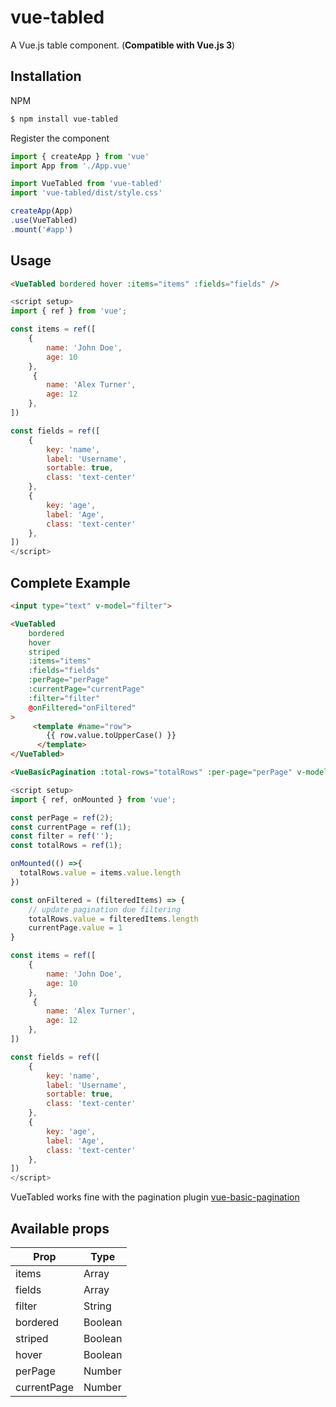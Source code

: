 # vue-tabled
A Vue.js table component. (**Compatible with Vue.js 3**)

## Installation
NPM
```bash
$ npm install vue-tabled
``` 
Register the component
```js
import { createApp } from 'vue'
import App from './App.vue'

import VueTabled from 'vue-tabled'
import 'vue-tabled/dist/style.css'

createApp(App)
.use(VueTabled)
.mount('#app')

``` 

## Usage
```html
<VueTabled bordered hover :items="items" :fields="fields" />
```
```js
<script setup>
import { ref } from 'vue';

const items = ref([
    {
        name: 'John Doe',
        age: 10
    },
     {
        name: 'Alex Turner',
        age: 12
    },
])

const fields = ref([
    {
        key: 'name',
        label: 'Username',
        sortable: true,
        class: 'text-center'
    },
    {
        key: 'age',
        label: 'Age',
        class: 'text-center'
    },
])
</script>
```

## Complete Example
```html
<input type="text" v-model="filter">

<VueTabled
    bordered
    hover
    striped
    :items="items"
    :fields="fields"
    :perPage="perPage"
    :currentPage="currentPage"
    :filter="filter"
    @onFiltered="onFiltered"
>
     <template #name="row">
        {{ row.value.toUpperCase() }}
      </template>
</VueTabled>

<VueBasicPagination :total-rows="totalRows" :per-page="perPage" v-model="currentPage" />
```
```js
<script setup>
import { ref, onMounted } from 'vue';

const perPage = ref(2);
const currentPage = ref(1);
const filter = ref('');
const totalRows = ref(1);

onMounted(() =>{
  totalRows.value = items.value.length
})

const onFiltered = (filteredItems) => {
    // update pagination due filtering
    totalRows.value = filteredItems.length
    currentPage.value = 1
}

const items = ref([
    {
        name: 'John Doe',
        age: 10
    },
     {
        name: 'Alex Turner',
        age: 12
    },
])

const fields = ref([
    {
        key: 'name',
        label: 'Username',
        sortable: true,
        class: 'text-center'
    },
    {
        key: 'age',
        label: 'Age',
        class: 'text-center'
    },
])
</script>
```
VueTabled works fine with the pagination plugin [vue-basic-pagination](https://github.com/ovictorpereira/vue-basic-pagination)


## Available props

| Prop        | Type             |   
|-------------|------------------|
| items       | Array           |                                       
| fields      | Array           |                                    
| filter      | String           |               
| bordered      | Boolean           | 
| striped      | Boolean           |     
| hover      | Boolean           |    
| perPage      | Number           |    
| currentPage      | Number           |    